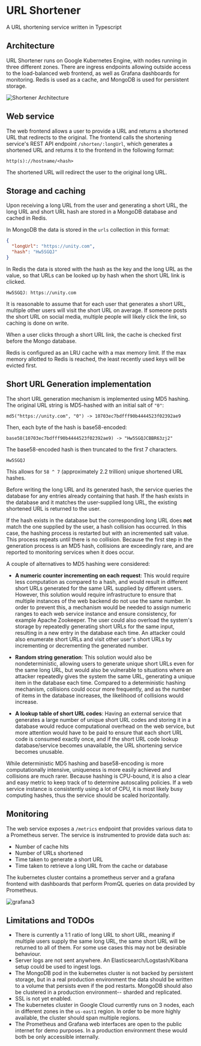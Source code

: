 # URL Shortener
A URL shortening service written in Typescript

## Architecture

URL Shortener runs on Google Kubernetes Engine, with nodes running in three different zones. There are ingress endpoints allowing outside access to the load-balanced web frontend, as well as Grafana dashboards for monitoring. Redis is used as a cache, and MongoDB is used for persistent storage.

![Shortener Architecture](https://user-images.githubusercontent.com/6937171/159299890-3aaa7314-8bdc-4274-930c-d4d6087701d8.png)


## Web service

The web frontend allows a user to provide a URL and returns a shortened URL that redirects to the original. The frontend calls the shortening service's REST API endpoint `/shorten/:longUrl`, which generates a shortened URL and returns it to the frontend in the following format:

```http(s)://hostname/<hash>```

The shortened URL will redirect the user to the original long URL. 
## Storage and caching
Upon receiving a long URL from the user and generating a short URL, the long URL and short URL hash are stored in a MongoDB database and cached in Redis. 

In MongoDB the data is stored in the `urls` collection in this format:

```json
{
  "longUrl": "https://unity.com",
  "hash": "Hw5SGQJ"
}
```

In Redis the data is stored with the hash as the key and the long URL as the value, so that URLs can be looked up by hash when the short URL link is clicked.

```
Hw5SGQJ: https://unity.com
```

It is reasonable to assume that for each user that generates a short URL, multiple other users will visit the short URL on average. If someone posts the short URL on social media, multiple people will likely click the link, so caching is done on write. 

When a user clicks through a short URL link, the cache is checked first before the Mongo database. 

Redis is configured as an LRU cache with a max memory limit. If the max memory allotted to Redis is reached, the least recently used keys will be evicted first. 

## Short URL Generation implementation

The short URL generation mechanism is implemented using MD5 hashing. The original URL string is MD5-hashed with an initial salt of `"0"`:

```
md5("https://unity.com", "0") -> 10703ec7bdfff90b4444523f02392ae9
```

Then, each byte of the hash is base58-encoded:

```
base58(10703ec7bdfff90b4444523f02392ae9) -> "Hw5SGQJCBBR63zj2"
```

The base58-encoded hash is then truncated to the first 7 characters.

```
Hw5SGQJ
```

This allows for `58 ^ 7` (approximately 2.2 trillion) unique shortened URL hashes.

Before writing the long URL and its generated hash, the service queries the database for any entries already containing that hash. If the hash exists in the database and it matches the user-supplied long URL, the existing shortened URL is returned to the user. 

If the hash exists in the database but the corresponding long URL does **not** match the one supplied by the user, a hash collision has occurred. In this case, the hashing process is restarted but with an incremented salt value. This process repeats until there is no collision. Because the first step in the generation process is an MD5 hash, collisions are exceedingly rare, and are reported to monitoring services when it does occur. 


A couple of alternatives to MD5 hashing were considered:
- **A numeric counter incrementing on each request**: This would require less computation as compared to a hash, and would result in different short URLs generated for the same URL supplied by different users. However, this solution would require infrastructure to ensure that multiple instances of the web backend do not use the same number. In order to prevent this, a mechanism would be needed to assign numeric ranges to each web service instance and ensure consistency, for example Apache Zookeeper. The user could also overload the system's storage by repeatedly generating short URLs for the same input, resulting in a new entry in the database each time. An attacker could also enumerate short URLs and visit other user's short URLs by incrementing or decrementing the generated number.

- **Random string generation**: This solution would also be nondeterministic, allowing users to generate unique short URLs even for the same long URL, but would also be vulnerable to situations where an attacker repeatedly gives the system the same URL, generating a unique item in the database each time. Compared to a deterministic hashing mechanism, collisions could occur more frequently, and as the number of items in the database increases, the likelihood of collisions would increase.

- **A lookup table of short URL codes**: Having an external service that generates a large number of unique short URL codes and storing it in a database would reduce computational overhead on the web service, but more attention would have to be paid to ensure that each short URL code is consumed exactly once, and if the short URL code lookup database/service becomes unavailable, the URL shortening service becomes unusable. 

While deterministic MD5 hashing and base58-encoding is more computationally intensive, uniqueness is more easily achieved and collisions are much rarer. Because hashing is CPU-bound, it is also a clear and easy metric to keep track of to determine autoscaling policies. If a web service instance is consistently using a lot of CPU, it is most likely busy computing hashes, thus the service should be scaled horizontally.

## Monitoring

The web service exposes a `/metrics` endpoint that provides various data to a Prometheus server. The service is instrumented to provide data such as:

- Number of cache hits
- Number of URLs shortened
- Time taken to generate a short URL
- Time taken to retrieve a long URL from the cache or database

The kubernetes cluster contains a prometheus server and a grafana frontend with dashboards that perform PromQL queries on data provided by Prometheus.

![grafana3](https://user-images.githubusercontent.com/6937171/159299935-d5ea9318-a4b2-4a7c-bcae-92343fba11c1.png)

## Limitations and TODOs
- There is currently a 1:1 ratio of long URL to short URL, meaning if multiple users supply the same long URL, the same short URL will be returned to all of them. For some use cases this may not be desirable behaviour. 
- Server logs are not sent anywhere. An Elasticsearch/Logstash/Kibana setup could be used to ingest logs. 
- The MongoDB pod in the kubernetes cluster is not backed by persistent storage, but in a real production environment the data should be written to a volume that persists even if the pod restarts. MongoDB should also be clustered in a production environment-- sharded and replicated.
- SSL is not yet enabled.
- The kubernetes cluster in Google Cloud currently runs on 3 nodes, each in different zones in the `us-east1` region. In order to be more highly available, the cluster should span multiple regions. 
- The Prometheus and Grafana web interfaces are open to the public internet for demo purposes. In a production environment these would both be only accessible internally.



